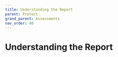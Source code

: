 ```yaml
---
title: Understanding the Report
parent: Protect
grand_parent: Assessments
nav_order: 40
---
```


# Understanding the Report
